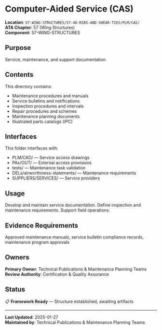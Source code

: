 # Computer-Aided Service (CAS)

**Location**: `57-WING-STRUCTURES/57-40-RIBS-AND-SHEAR-TIES/PLM/CAS/`  
**ATA Chapter**: 57 (Wing Structures)  
**Component**: 57-WING-STRUCTURES

## Purpose

Service, maintenance, and support documentation

## Contents

This directory contains:

- Maintenance procedures and manuals
- Service bulletins and notifications
- Inspection procedures and intervals
- Repair procedures and schemes
- Maintenance planning documents
- Illustrated parts catalogs (IPC)

## Interfaces

This folder interfaces with:

- PLM/CAD/ — Service access drawings
- PAx/OUT/ — External access provisions
- tests/ — Maintenance task validation
- DELs/airworthiness-statements/ — Maintenance requirements
- SUPPLIERS/SERVICES/ — Service providers

## Usage

Develop and maintain service documentation. Define inspection and maintenance requirements. Support field operations.

## Evidence Requirements

Approved maintenance manuals, service bulletin compliance records, maintenance program approvals

## Owners

**Primary Owner**: Technical Publications & Maintenance Planning Teams  
**Review Authority**: Certification & Quality Assurance

## Status

📋 **Framework Ready** — Structure established, awaiting artifacts

---

**Last Updated**: 2025-01-27  
**Maintained by**: Technical Publications & Maintenance Planning Teams
